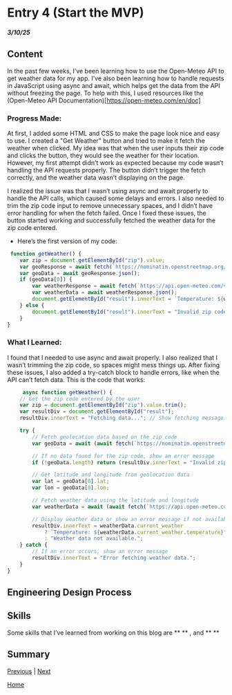 # Entry 4 (Start the MVP)
##### 3/10/25
## Content
 In the past few weeks, I’ve been learning how to use the Open-Meteo API to get weather data for my app. I’ve also been learning how to handle requests in JavaScript using async and await, which helps get the data from the API without freezing the page. To help with this, I used resources like the (Open-Meteo API Documentation)[https://open-meteo.com/en/doc]

### Progress Made:

At first, I added some HTML and CSS to make the page look nice and easy to use. I created a "Get Weather" button and tried to make it fetch the weather when clicked. My idea was that when the user inputs their zip code and clicks the button, they would see the weather for their location. However, my first attempt didn’t work as expected because my code wasn’t handling the API requests properly. The button didn’t trigger the fetch correctly, and the weather data wasn’t displaying on the page.

I realized the issue was that I wasn’t using async and await properly to handle the API calls, which caused some delays and errors. I also needed to trim the zip code input to remove unnecessary spaces, and I didn’t have error handling for when the fetch failed. Once I fixed these issues, the button started working and successfully fetched the weather data for the zip code entered.

* Here’s the first version of my code:

```js
 function getWeather() {
    var zip = document.getElementById("zip").value;
    var geoResponse = await fetch(`https://nominatim.openstreetmap.org/search?postalcode=${zip}&format=json`);
    var geoData = await geoResponse.json();
    if (geoData[0]) {
        var weatherResponse = await fetch(`https://api.open-meteo.com/v1/forecast?latitude=${geoData[0].lat}&longitude=${geoData[0].lon}&current_weather=true`);
        var weatherData = await weatherResponse.json();
        document.getElementById("result").innerText = `Temperature: ${weatherData.current_weather.temperature}°C`;
    } else {
        document.getElementById("result").innerText = "Invalid zip code.";
    }
}
```
### What I Learned:

I found that I needed to use async and await properly. I also realized that I wasn’t trimming the zip code, so spaces might mess things up. After fixing these issues, I also added a try-catch block to handle errors, like when the API can’t fetch data. This is the code that works:

```js
     async function getWeather() {
    // Get the zip code entered by the user
    var zip = document.getElementById("zip").value.trim();
    var resultDiv = document.getElementById("result");
    resultDiv.innerText = "Fetching data..."; // Show fetching message

    try {
        // Fetch geolocation data based on the zip code
        var geoData = await (await fetch(`https://nominatim.openstreetmap.org/search?postalcode=${zip}&country=us&format=json`)).json();

        // If no data found for the zip code, show an error message
        if (!geoData.length) return (resultDiv.innerText = "Invalid zip code.");

        // Get latitude and longitude from geolocation data
        var lat = geoData[0].lat;
        var lon = geoData[0].lon;

        // Fetch weather data using the latitude and longitude
        var weatherData = await (await fetch(`https://api.open-meteo.com/v1/forecast?latitude=${lat}&longitude=${lon}&current_weather=true`)).json();

        // Display weather data or show an error message if not available
        resultDiv.innerText = weatherData.current_weather 
            ? `Temperature: ${weatherData.current_weather.temperature}°C` 
            : "Weather data not available.";
    } catch {
        // If an error occurs, show an error message
        resultDiv.innerText = "Error fetching weather data.";
    }
}
```



## Engineering Design Process 

## Skills   
Some skills that I’ve learned from working on this blog are ** ** , and ** **

### 

### 

## Summary


[Previous](entry03.md) | [Next](entry05.md)

[Home](../README.md)

